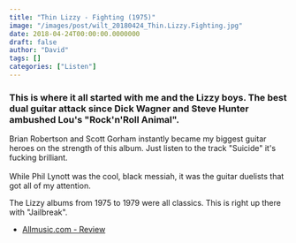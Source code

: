 ```yaml
---
title: "Thin Lizzy - Fighting (1975)"
image: "/images/post/wilt_20180424_Thin.Lizzy.Fighting.jpg"
date: 2018-04-24T00:00:00.0000000
draft: false
author: "David"
tags: []
categories: ["Listen"]
---
```

### This is where it all started with me and the Lizzy boys. The best dual guitar attack since Dick Wagner and Steve Hunter ambushed Lou's "Rock'n'Roll Animal".  
  
Brian Robertson and Scott Gorham instantly became my biggest guitar heroes on the strength of this album. Just listen to the track "Suicide" it's fucking brilliant.  
   
While Phil Lynott was the cool, black messiah, it was the guitar duelists that got all of my attention.   
  
The Lizzy albums from 1975 to 1979 were all classics. This is right up there with "Jailbreak".

-  [Allmusic.com - Review](https://www.allmusic.com/album/fighting-mw0000654909)